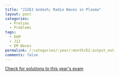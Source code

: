 ```yaml
---
title: "J12E2 &ndash; Radio Waves in Plasma"
layout: post
categories:
  - Prelims
  - Problems
tags:
  - E&M
  - J12
  - EM Waves
permalink: /:categories/:year/:month/E2:output_ext
comments: false
---
```

<object data="2012J2E.pdf" type="application/pdf" width="100%" height="500"></object>
<div class="message"><a href='https://princetonprelim.com/prelim/28/'>Check for solutions to this year's exam</a></div>